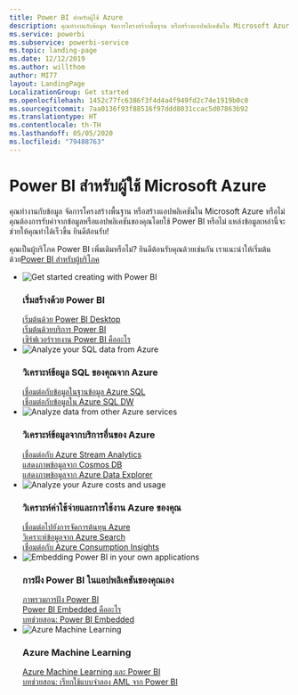 ```yaml
---
title: Power BI สำหรับผู้ใช้ Azure
description: คุณทำงานกับข้อมูล จัดการโครงสร้างพื้นฐาน หรือสร้างแอปพลิเคชันใน Microsoft Azure หรือไม่
ms.service: powerbi
ms.subservice: powerbi-service
ms.topic: landing-page
ms.date: 12/12/2019
ms.author: willthom
author: MI77
layout: LandingPage
LocalizationGroup: Get started
ms.openlocfilehash: 1452c77fc6386f3f4d4a4f949fd2c74e1919b0c0
ms.sourcegitcommit: 7aa0136f93f88516f97ddd8031ccac5d07863b92
ms.translationtype: HT
ms.contentlocale: th-TH
ms.lasthandoff: 05/05/2020
ms.locfileid: "79488763"
---
```

# <a name="power-bi-for-microsoft-azure-users"></a>Power BI สำหรับผู้ใช้ Microsoft Azure 

คุณทำงานกับข้อมูล จัดการโครงสร้างพื้นฐาน หรือสร้างแอปพลิเคชันใน Microsoft Azure หรือไม่ คุณต้องการรับค่าจากข้อมูลหรือแอปพลิเคชันของคุณโดยใช้ Power BI หรือไม่ แหล่งข้อมูลเหล่านี้จะช่วยให้คุณทำได้เร็วขึ้น ยินดีต้อนรับ!

คุณเป็นผู้บริโภค Power BI เพิ่มเติมหรือไม่? ยินดีต้อนรับคุณด้วยเช่นกัน เราแนะนำให้เริ่มต้นด้วย[Power BI สำหรับผู้บริโภค](consumer/index.yml)

<ul class="panelContent cardsF"> 
            <li> 
                  <div class="cardSize"> 
                        <div class="cardPadding"> 
                              <div class="card"> 
                                    <div class="cardImageOuter">
                                          <div class="cardImage">
                                                <img alt="Get started creating with Power BI" src="media/power-bi-creator-landing/power-bi-designer-get-started.svg" data-linktype="relative-path">
                                          </div>
                                    </div>
                                    <div class="cardText"> 
                                          <h3>เริ่มสร้างด้วย Power BI</h3> 
                                          <p></p>
                                               <a href="desktop-what-is-desktop.md">เริ่มต้นด้วย Power BI Desktop</a><br/> 
                                               <a href="fundamentals/power-bi-overview.md">เริ่มต้นด้วยบริการ Power BI</a><br/> 
                                               <a href="report-server/get-started.md">เซิร์ฟเวอร์รายงาน Power BI คืออะไร</a>
                                    </div> 
                              </div> 
                        </div> 
                  </div> 
            </li>
            <li> 
                  <div class="cardSize"> 
                        <div class="cardPadding"> 
                              <div class="card"> 
                                    <div class="cardImageOuter">
                                          <div class="cardImage">
                                                <img alt="Analyze your SQL data from Azure" src="media/power-bi-creator-landing/power-bi-designer-transform-shape-data.svg" data-linktype="relative-path">
                                          </div>
                                    </div>
                                    <div class="cardText"> 
                                          <h3>วิเคราะห์ข้อมูล SQL ของคุณจาก Azure</h3> 
                                          <p></p>
                                                <a href="service-azure-sql-database-with-direct-connect.md">เชื่อมต่อกับข้อมูลในฐานข้อมูล Azure SQL</a><br/> 
                                                <a href="service-azure-sql-data-warehouse-with-direct-connect.md">เชื่อมต่อกับข้อมูลใน Azure SQL DW</a> 
                                    </div> 
                              </div> 
                        </div> 
                  </div> 
            </li>
            <li> 
                  <div class="cardSize"> 
                        <div class="cardPadding"> 
                              <div class="card"> 
                                    <div class="cardImageOuter">
                                          <div class="cardImage">
                                                <img alt="Analyze data from other Azure services" src="media/power-bi-creator-landing/power-bi-designer-connect-data.svg" data-linktype="relative-path">
                                          </div>
                                    </div>
                                    <div class="cardText"> 
                                          <h3>วิเคราะห์ข้อมูลจากบริการอื่นของ Azure</h3> 
                                          <p></p>
                                                <a href="https://docs.microsoft.com/azure/stream-analytics/stream-analytics-power-bi-dashboard">เชื่อมต่อกับ Azure Stream Analytics</a><br/> 
                                                <a href="https://docs.microsoft.com/azure/cosmos-db/powerbi-visualize">แสดงภาพข้อมูลจาก Cosmos DB</a><br/> 
                                                <a href="https://docs.microsoft.com/azure/data-explorer/visualize-power-bi">แสดงภาพข้อมูลจาก Azure Data Explorer</a>
                                    </div> 
                              </div> 
                        </div> 
                  </div> 
            </li>
            <li> 
                  <div class="cardSize"> 
                        <div class="cardPadding"> 
                              <div class="card"> 
                                    <div class="cardImageOuter">
                                          <div class="cardImage">
                                                <img alt="Analyze your Azure costs and usage" src="media/power-bi-creator-landing/power-bi-designer-licensing.svg" data-linktype="relative-path">
                                          </div>
                                    </div>
                                    <div class="cardText"> 
                                          <h3>วิเคราะห์ค่าใช้จ่ายและการใช้งาน Azure ของคุณ</h3> 
                                          <p></p>
                                                <a href="desktop-connect-azure-cost-management.md">เชื่อมต่อไปยังการจัดการต้นทุน Azure</a><br/> 
                                                <a href="service-connect-to-azure-search.md">วิเคราะห์ข้อมูลจาก Azure Search</a><br/> 
                                                <a href="desktop-connect-azure-consumption-insights.md">เชื่อมต่อกับ Azure Consumption Insights</a>
                                    </div> 
                              </div> 
                        </div> 
                  </div> 
            </li>
            <li> 
                  <div class="cardSize"> 
                        <div class="cardPadding"> 
                              <div class="card"> 
                                    <div class="cardImageOuter">
                                          <div class="cardImage">
                                                <img alt="Embedding Power BI in your own applications" src="media/power-bi-creator-landing/power-bi-designer-modeling-data-relationships.svg" data-linktype="relative-path">
                                          </div>
                                    </div>
                                    <div class="cardText"> 
                                          <h3>การฝัง Power BI ในแอปพลิเคชันของคุณเอง</h3> 
                                          <p></p>
                                                <a href="developer/embedded/embedding.md">ภาพรวมการฝัง Power BI</a><br/>
                                                <a href="developer/embedded/azure-pbie-what-is-power-bi-embedded.md">Power BI Embedded คืออะไร</a><br/> 
                                                <a href="developer/embedded/embed-sample-for-customers.md">บทช่วยสอน: Power BI Embedded </a> 
                                    </div> 
                              </div> 
                        </div> 
                  </div> 
            </li>
            <li> 
                  <div class="cardSize"> 
                        <div class="cardPadding"> 
                              <div class="card"> 
                                    <div class="cardImageOuter">
                                          <div class="cardImage">
                                                <img alt="Azure Machine Learning" src="media/power-bi-creator-landing/power-bi-designer-create-reports-visuals-dashboards.svg" data-linktype="relative-path">
                                          </div>
                                    </div>
                                    <div class="cardText"> 
                                          <h3>Azure Machine Learning</h3> 
                                          <p></p>
                                                <a href="service-machine-learning-integration.md">Azure Machine Learning และ Power BI</a><br/> 
                                                <a href="service-tutorial-invoke-machine-learning-model.md">บทช่วยสอน: เรียกใช้แบบจำลอง AML จาก Power BI</a><br/> 
                                    </div> 
                              </div> 
                        </div> 
                  </div> 
            </li>
</ul>



